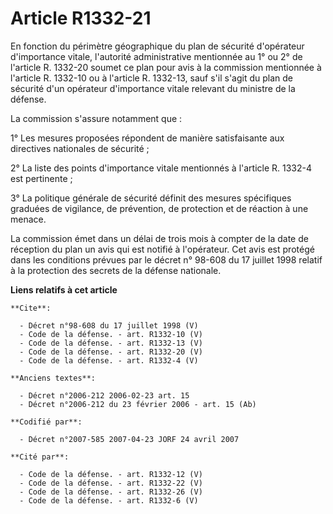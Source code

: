 # Article R1332-21

En fonction du périmètre géographique du plan de sécurité d'opérateur d'importance vitale, l'autorité administrative
mentionnée au 1° ou 2° de l'article R. 1332-20 soumet ce plan pour avis à la commission mentionnée à l'article R. 1332-10 ou
à l'article R. 1332-13, sauf s'il s'agit du plan de sécurité d'un opérateur d'importance vitale relevant du ministre de la
défense. 

La commission s'assure notamment que : 

1° Les mesures proposées répondent de manière satisfaisante aux directives nationales de sécurité ; 

2° La liste des points d'importance vitale mentionnés à l'article R. 1332-4 est pertinente ; 

3° La politique générale de sécurité définit des mesures spécifiques graduées de vigilance, de prévention, de protection et
de réaction à une menace. 

La commission émet dans un délai de trois mois à compter de la date de réception du plan un avis qui est notifié à
l'opérateur. Cet avis est protégé dans les conditions prévues par le décret n° 98-608 du 17 juillet 1998 relatif à la
protection des secrets de la défense nationale.

**Liens relatifs à cet article**

	**Cite**:

	  - Décret n°98-608 du 17 juillet 1998 (V)
	  - Code de la défense. - art. R1332-10 (V)
	  - Code de la défense. - art. R1332-13 (V)
	  - Code de la défense. - art. R1332-20 (V)
	  - Code de la défense. - art. R1332-4 (V)

	**Anciens textes**:

	  - Décret n°2006-212 2006-02-23 art. 15
	  - Décret n°2006-212 du 23 février 2006 - art. 15 (Ab)

	**Codifié par**:

	  - Décret n°2007-585 2007-04-23 JORF 24 avril 2007

	**Cité par**:

	  - Code de la défense. - art. R1332-12 (V)
	  - Code de la défense. - art. R1332-22 (V)
	  - Code de la défense. - art. R1332-26 (V)
	  - Code de la défense. - art. R1332-6 (V)
